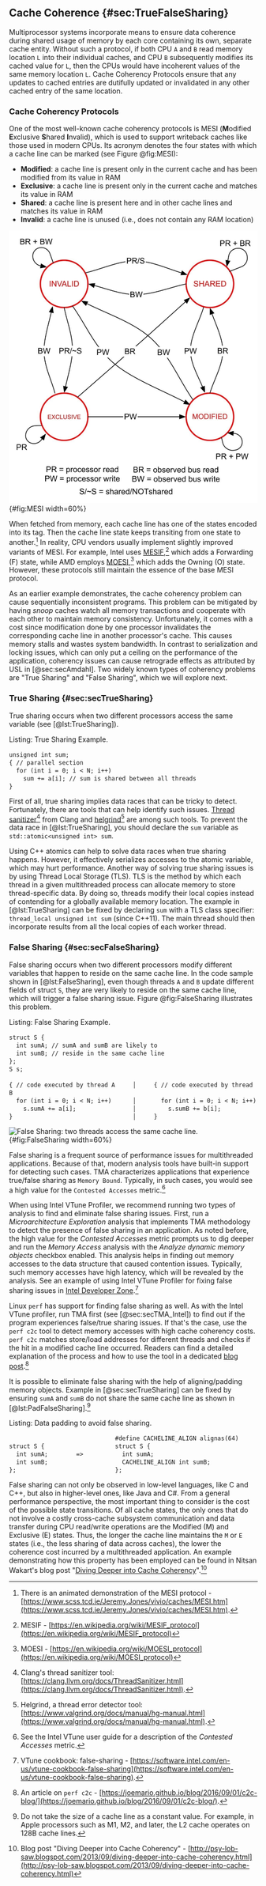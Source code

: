 ## Cache Coherence {#sec:TrueFalseSharing}

Multiprocessor systems incorporate means to ensure data coherence during shared usage of memory by each core containing its own, separate cache entity. Without such a protocol, if both CPU `A` and `B` read memory location `L` into their individual caches, and CPU `B` subsequently modifies its cached value for `L`, then the CPUs would have incoherent values of the same memory location `L`. Cache Coherency Protocols ensure that any updates to cached entries are dutifully updated or invalidated in any other cached entry of the same location.

### Cache Coherency Protocols

One of the most well-known cache coherency protocols is MESI (**M**odified **E**xclusive **S**hared **I**nvalid), which is used to support writeback caches like those used in modern CPUs. Its acronym denotes the four states with which a cache line can be marked (see Figure @fig:MESI):

* **Modified**: a cache line is present only in the current cache and has been modified from its value in RAM
* **Exclusive**: a cache line is present only in the current cache and matches its value in RAM
* **Shared**: a cache line is present here and in other cache lines and matches its value in RAM
* **Invalid**: a cache line is unused (i.e., does not contain any RAM location)

![MESI States Diagram. *© Source: University of Washington via courses.cs.washington.edu.*](../../img/mt-perf/MESI_Cache_Diagram.jpg){#fig:MESI width=60%}

When fetched from memory, each cache line has one of the states encoded into its tag. Then the cache line state keeps transiting from one state to another.[^25] In reality, CPU vendors usually implement slightly improved variants of MESI. For example, Intel uses [MESIF](https://en.wikipedia.org/wiki/MESIF_protocol),[^26] which adds a Forwarding (F) state, while AMD employs [MOESI](https://en.wikipedia.org/wiki/MOESI_protocol),[^27] which adds the Owning (O) state. However, these protocols still maintain the essence of the base MESI protocol.

As an earlier example demonstrates, the cache coherency problem can cause sequentially inconsistent programs. This problem can be mitigated by having _snoop_ caches watch all memory transactions and cooperate with each other to maintain memory consistency. Unfortunately, it comes with a cost since modification done by one processor invalidates the corresponding cache line in another processor's cache. This causes memory stalls and wastes system bandwidth. In contrast to serialization and locking issues, which can only put a ceiling on the performance of the application, coherency issues can cause retrograde effects as attributed by USL in [@sec:secAmdahl]. Two widely known types of coherency problems are "True Sharing" and "False Sharing", which we will explore next.

### True Sharing {#sec:secTrueSharing}

True sharing occurs when two different processors access the same variable (see [@lst:TrueSharing]).

Listing: True Sharing Example.

~~~~ {#lst:TrueSharing .cpp}
unsigned int sum;
{ // parallel section
  for (int i = 0; i < N; i++)
    sum += a[i]; // sum is shared between all threads
}
~~~~~~~~~~~~~~~~~~~~~~~~~~~~~~~~~~~~~~~~~~~~~~~~~

First of all, true sharing implies data races that can be tricky to detect. Fortunately, there are tools that can help identify such issues. [Thread sanitizer](https://clang.llvm.org/docs/ThreadSanitizer.html)[^30] from Clang and [helgrind](https://www.valgrind.org/docs/manual/hg-manual.html)[^31] are among such tools. To prevent the data race in [@lst:TrueSharing], you should declare the `sum` variable as `std::atomic<unsigned int> sum`.

Using C++ atomics can help to solve data races when true sharing happens. However, it effectively serializes accesses to the atomic variable, which may hurt performance. Another way of solving true sharing issues is by using Thread Local Storage (TLS). TLS is the method by which each thread in a given multithreaded process can allocate memory to store thread-specific data. By doing so, threads modify their local copies instead of contending for a globally available memory location. The example in [@lst:TrueSharing] can be fixed by declaring `sum` with a TLS class specifier: `thread_local unsigned int sum` (since C++11). The main thread should then incorporate results from all the local copies of each worker thread.

### False Sharing {#sec:secFalseSharing}

False sharing occurs when two different processors modify different variables that happen to reside on the same cache line. In the code sample shown in [@lst:FalseSharing], even though threads `A` and `B` update different fields of struct `S`, they are very likely to reside on the same cache line, which will trigger a false sharing issue. Figure @fig:FalseSharing illustrates this problem.

Listing: False Sharing Example.

~~~~ {#lst:FalseSharing .cpp}
struct S {
  int sumA; // sumA and sumB are likely to
  int sumB; // reside in the same cache line
};
S s;

{ // code executed by thread A     │     { // code executed by thread B
  for (int i = 0; i < N; i++)      │       for (int i = 0; i < N; i++)
    s.sumA += a[i];                │         s.sumB += b[i];
}                                  │     }
~~~~~~~~~~~~~~~~~~~~~~~~~~~~~~~~~~~~~~~~~~~~~~~~~

![False Sharing: two threads access the same cache line.](../../img/mt-perf/FalseSharing.jpg){#fig:FalseSharing width=60%}

False sharing is a frequent source of performance issues for multithreaded applications. Because of that, modern analysis tools have built-in support for detecting such cases. TMA characterizes applications that experience true/false sharing as `Memory Bound`. Typically, in such cases, you would see a high value for the `Contested Accesses` metric.[^18]

When using Intel VTune Profiler, we recommend running two types of analysis to find and eliminate false sharing issues. First, run a *Microarchitecture Exploration* analysis that implements TMA methodology to detect the presence of false sharing in an application. As noted before, the high value for the *Contested Accesses* metric prompts us to dig deeper and run the *Memory Access* analysis with the *Analyze dynamic memory objects* checkbox enabled. This analysis helps in finding out memory accesses to the data structure that caused contention issues. Typically, such memory accesses have high latency, which will be revealed by the analysis. See an example of using Intel VTune Profiler for fixing false sharing issues in [Intel Developer Zone](https://software.intel.com/en-us/vtune-cookbook-false-sharing).[^20]

Linux `perf` has support for finding false sharing as well. As with the Intel VTune profiler, run TMA first (see [@sec:secTMA_Intel]) to find out if the program experiences false/true sharing issues. If that's the case, use the `perf c2c` tool to detect memory accesses with high cache coherency costs. `perf c2c` matches store/load addresses for different threads and checks if the hit in a modified cache line occurred. Readers can find a detailed explanation of the process and how to use the tool in a dedicated [blog post](https://joemario.github.io/blog/2016/09/01/c2c-blog/).[^21]

It is possible to eliminate false sharing with the help of aligning/padding memory objects. Example in [@sec:secTrueSharing] can be fixed by ensuring `sumA` and `sumB` do not share the same cache line as shown in [@lst:PadFalseSharing].[^32]

Listing: Data padding to avoid false sharing.

~~~~ {#lst:PadFalseSharing .cpp}
                              #define CACHELINE_ALIGN alignas(64) 
struct S {                    struct S {
  int sumA;        =>           int sumA; 
  int sumB;                     CACHELINE_ALIGN int sumB;
};                            };
~~~~~~~~~~~~~~~~~~~~~~~~~~~~~~~~~~~~~~~~~~~~~~~~~

False sharing can not only be observed in low-level languages, like C and C++, but also in higher-level ones, like Java and C#. From a general performance perspective, the most important thing to consider is the cost of the possible state transitions. Of all cache states, the only ones that do not involve a costly cross-cache subsystem communication and data transfer during CPU read/write operations are the Modified (M) and Exclusive (E) states. Thus, the longer the cache line maintains the `M` or `E` states (i.e., the less sharing of data across caches), the lower the coherence cost incurred by a multithreaded application. An example demonstrating how this property has been employed can be found in Nitsan Wakart's blog post "[Diving Deeper into Cache Coherency](http://psy-lob-saw.blogspot.com/2013/09/diving-deeper-into-cache-coherency.html)".[^28]

[^18]: See the Intel VTune user guide for a description of the *Contested Accesses* metric.
[^20]: VTune cookbook: false-sharing - [https://software.intel.com/en-us/vtune-cookbook-false-sharing](https://software.intel.com/en-us/vtune-cookbook-false-sharing).
[^21]: An article on `perf c2c` - [https://joemario.github.io/blog/2016/09/01/c2c-blog/](https://joemario.github.io/blog/2016/09/01/c2c-blog/).
[^25]: There is an animated demonstration of the MESI protocol - [https://www.scss.tcd.ie/Jeremy.Jones/vivio/caches/MESI.htm](https://www.scss.tcd.ie/Jeremy.Jones/vivio/caches/MESI.htm).
[^26]: MESIF - [https://en.wikipedia.org/wiki/MESIF_protocol](https://en.wikipedia.org/wiki/MESIF_protocol)
[^27]: MOESI - [https://en.wikipedia.org/wiki/MOESI_protocol](https://en.wikipedia.org/wiki/MOESI_protocol)
[^28]: Blog post "Diving Deeper into Cache Coherency" - [http://psy-lob-saw.blogspot.com/2013/09/diving-deeper-into-cache-coherency.html](http://psy-lob-saw.blogspot.com/2013/09/diving-deeper-into-cache-coherency.html)
[^30]: Clang's thread sanitizer tool: [https://clang.llvm.org/docs/ThreadSanitizer.html](https://clang.llvm.org/docs/ThreadSanitizer.html).
[^31]: Helgrind, a thread error detector tool: [https://www.valgrind.org/docs/manual/hg-manual.html](https://www.valgrind.org/docs/manual/hg-manual.html).
[^32]: Do not take the size of a cache line as a constant value. For example, in Apple processors such as M1, M2, and later, the L2 cache operates on 128B cache lines.
